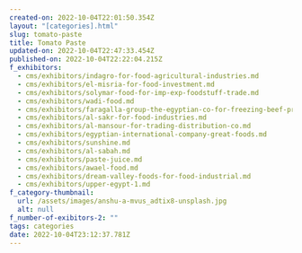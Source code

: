```yaml
---
created-on: 2022-10-04T22:01:50.354Z
layout: "[categories].html"
slug: tomato-paste
title: Tomato Paste
updated-on: 2022-10-04T22:47:33.454Z
published-on: 2022-10-04T22:22:04.215Z
f_exhibitors:
  - cms/exhibitors/indagro-for-food-agricultural-industries.md
  - cms/exhibitors/el-misria-for-food-investment.md
  - cms/exhibitors/solymar-food-for-imp-exp-foodstuff-trade.md
  - cms/exhibitors/wadi-food.md
  - cms/exhibitors/faragalla-group-the-egyptian-co-for-freezing-beef-processing.md
  - cms/exhibitors/al-sakr-for-food-industries.md
  - cms/exhibitors/al-mansour-for-trading-distribution-co.md
  - cms/exhibitors/egyptian-international-company-great-foods.md
  - cms/exhibitors/sunshine.md
  - cms/exhibitors/al-sabah.md
  - cms/exhibitors/paste-juice.md
  - cms/exhibitors/awael-food.md
  - cms/exhibitors/dream-valley-foods-for-food-industrial.md
  - cms/exhibitors/upper-egypt-1.md
f_category-thumbnail:
  url: /assets/images/anshu-a-mvus_adtix8-unsplash.jpg
  alt: null
f_number-of-exibitors-2: ""
tags: categories
date: 2022-10-04T23:12:37.781Z
---
```

